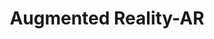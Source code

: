 ---
title: "Augmented Reality-AR"

categories: ['']

tags: ['Augmented', 'Reality', 'AR']

arabic: ['الواقع المعزز']

publishers: ['معجم مصطلحات التعلم الآلي والتعلم العميق وعلم البيانات']

types: "word"

slug: ""
---